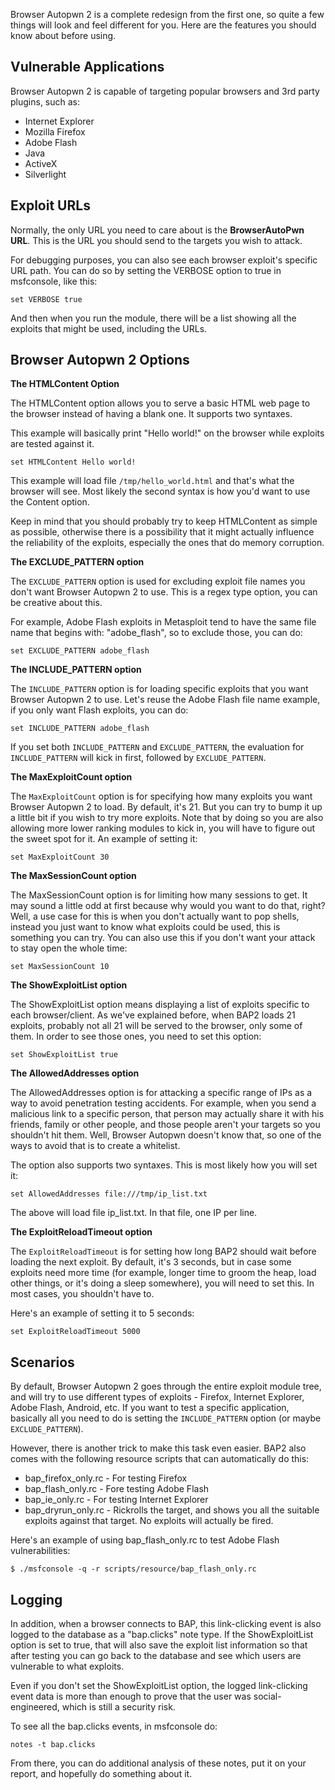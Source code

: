 Browser Autopwn 2 is a complete redesign from the first one, so quite a
few things will look and feel different for you. Here are the features
you should know about before using.

## Vulnerable Applications

Browser Autopwn 2 is capable of targeting popular browsers and 3rd party
plugins, such as:

* Internet Explorer
* Mozilla Firefox
* Adobe Flash
* Java
* ActiveX
* Silverlight

## Exploit URLs

Normally, the only URL you need to care about is the **BrowserAutoPwn
URL**. This is the URL you should send to the targets you wish to
attack.

For debugging purposes, you can also see each browser exploit's specific
URL path. You can do so by setting the VERBOSE option to true in
msfconsole, like this:

```
set VERBOSE true
```

And then when you run the module, there will be a list showing all the
exploits that might be used, including the URLs.

## Browser Autopwn 2 Options

**The HTMLContent Option**

The HTMLContent option allows you to serve a basic HTML web page to the
browser instead of having a blank one. It supports two syntaxes.

This example will basically print "Hello world!" on the browser while
exploits are tested against it.

```
set HTMLContent Hello world!
```

This example will load file `/tmp/hello_world.html` and that's what the
browser will see. Most likely the second syntax is how you'd want to use
the Content option.

Keep in mind that you should probably try to keep HTMLContent as simple
as possible, otherwise there is a possibility that it might actually
influence the reliability of the exploits, especially the ones that do
memory corruption.

**The EXCLUDE_PATTERN option**

The `EXCLUDE_PATTERN` option is used for excluding exploit file names
you don't want Browser Autopwn 2 to use. This is a regex type option,
you can be creative about this.

For example, Adobe Flash exploits in Metasploit tend to have the same
file name that begins with: "adobe\_flash", so to exclude those, you can
do:

```
set EXCLUDE_PATTERN adobe_flash
```

**The INCLUDE_PATTERN option**

The `INCLUDE_PATTERN` option is for loading specific exploits that you
want Browser Autopwn 2 to use.  Let's reuse the Adobe Flash file name
example, if you only want Flash exploits, you can do:

```
set INCLUDE_PATTERN adobe_flash
```

If you set both `INCLUDE_PATTERN` and `EXCLUDE_PATTERN`, the evaluation
for `INCLUDE_PATTERN` will kick in first, followed by `EXCLUDE_PATTERN`.

**The MaxExploitCount option**

The `MaxExploitCount` option is for specifying how many exploits you
want Browser Autopwn 2 to load.  By default, it's 21. But you can try to
bump it up a little bit if you wish to try more exploits.  Note that by
doing so you are also allowing more lower ranking modules to kick in,
you will have to figure out the sweet spot for it. An example of setting
it:

```
set MaxExploitCount 30
```

**The MaxSessionCount option**

The MaxSessionCount option is for limiting how many sessions to get. It
may sound a little odd at first because why would you want to do that,
right? Well, a use case for this is when you don't actually want to pop
shells, instead you just want to know what exploits could be used, this
is something you can try. You can also use this if you don't want your
attack to stay open the whole time:

```
set MaxSessionCount 10
```

**The ShowExploitList option**

The ShowExploitList option means displaying a list of exploits specific
to each browser/client.  As we've explained before, when BAP2 loads 21
exploits, probably not all 21 will be served to the browser, only some
of them. In order to see those ones, you need to set this option:

```
set ShowExploitList true
```

**The AllowedAddresses option**

The AllowedAddresses option is for attacking a specific range of IPs as
a way to avoid penetration testing accidents. For example, when you send
a malicious link to a specific person, that person may actually share it
with his friends, family or other people, and those people aren't your
targets so you shouldn't hit them. Well, Browser Autopwn doesn't know
that, so one of the ways to avoid that is to create a whitelist.

The option also supports two syntaxes. This is most likely how you will
set it:

```
set AllowedAddresses file:///tmp/ip_list.txt
```

The above will load file ip\_list.txt. In that file, one IP per line.


**The ExploitReloadTimeout option**

The `ExploitReloadTimeout` is for setting how long BAP2 should wait before
loading the next exploit.  By default, it's 3 seconds, but in case some
exploits need more time (for example, longer time to groom the heap,
load other things, or it's doing a sleep somewhere), you will need to
set this.  In most cases, you shouldn't have to.

Here's an example of setting it to 5 seconds:

```
set ExploitReloadTimeout 5000
```

## Scenarios

By default, Browser Autopwn 2 goes through the entire exploit module
tree, and will try to use different types of exploits - Firefox,
Internet Explorer, Adobe Flash, Android, etc. If you want to test a
specific application, basically all you need to do is setting the
`INCLUDE_PATTERN` option (or maybe `EXCLUDE_PATTERN`).

However, there is another trick to make this task even easier. BAP2 also
comes with the following resource scripts that can automatically do
this:

* bap\_firefox\_only.rc - For testing Firefox
* bap\_flash\_only.rc - Fore testing Adobe Flash
* bap\_ie\_only.rc - For testing Internet Explorer
* bap\_dryrun\_only.rc - Rickrolls the target, and shows you all the
  suitable exploits against that target. No exploits will actually be
  fired.

Here's an example of using bap\_flash\_only.rc to test Adobe Flash
vulnerabilities:

```
$ ./msfconsole -q -r scripts/resource/bap_flash_only.rc
```

## Logging

In addition, when a browser connects to BAP, this link-clicking event is
also logged to the database as a "bap.clicks" note type. If the
ShowExploitList option is set to true, that will also save the exploit
list information so that after testing you can go back to the database
and see which users are vulnerable to what exploits.

Even if you don't set the ShowExploitList option, the logged
link-clicking event data is more than enough to prove that the user was
social-engineered, which is still a security risk.

To see all the bap.clicks events, in msfconsole do:

```
notes -t bap.clicks
```

From there, you can do additional analysis of these notes, put it on
your report, and hopefully do something about it.
